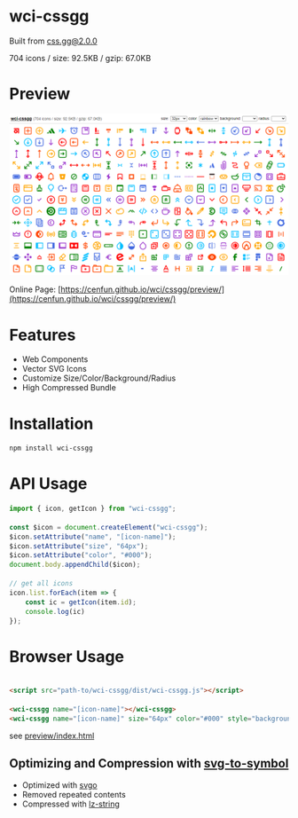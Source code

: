 # wci-cssgg
Built from [css.gg@2.0.0](https://github.com/astrit/css.gg)  

704 icons / size: 92.5KB / gzip: 67.0KB  



# Preview
![screenshot](preview/screenshot.png)

Online Page: [https://cenfun.github.io/wci/cssgg/preview/](https://cenfun.github.io/wci/cssgg/preview/)

# Features
* Web Components
* Vector SVG Icons 
* Customize Size/Color/Background/Radius
* High Compressed Bundle
# Installation
```sh
npm install wci-cssgg
```
# API Usage
```js
import { icon, getIcon } from "wci-cssgg";

const $icon = document.createElement("wci-cssgg");
$icon.setAttribute("name", "[icon-name]");
$icon.setAttribute("size", "64px");
$icon.setAttribute("color", "#000");
document.body.appendChild($icon);

// get all icons
icon.list.forEach(item => {
    const ic = getIcon(item.id);
    console.log(ic)
});
```
# Browser Usage
```html

<script src="path-to/wci-cssgg/dist/wci-cssgg.js"></script>

<wci-cssgg name="[icon-name]"></wci-cssgg>
<wci-cssgg name="[icon-name]" size="64px" color="#000" style="background:#f5f5f5;"></wci-cssgg>
```
see [preview/index.html](preview/index.html)

## Optimizing and Compression with [svg-to-symbol](https://github.com/cenfun/svg-to-symbol)
* Optimized with [svgo](https://github.com/svg/svgo)
* Removed repeated contents
* Compressed with [lz-string](https://github.com/pieroxy/lz-string)